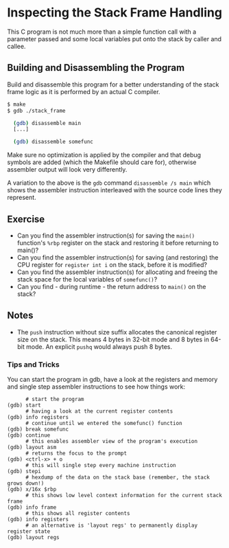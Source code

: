 Inspecting the Stack Frame Handling
===================================

This C program is not much more than a simple function call with a parameter
passed and some local variables put onto the stack by caller and callee.

Building and Disassembling the Program
--------------------------------------

Build and disassemble this program for a better understanding of the stack
frame logic as it is performed by an actual C compiler.

```sh
$ make
$ gdb ./stack_frame

  (gdb) disassemble main
  [...]

  (gdb) disassemble somefunc
```

Make sure no optimization is applied by the compiler and that debug symbols
are added (which the Makefile should care for), otherwise assembler output
will look very differently.

A variation to the above is the `gdb` command `disassemble /s main` which
shows the assembler instruction interleaved with the source code lines they
represent.

Exercise
--------

- Can you find the assembler instruction(s) for saving the `main()` function's
  `%rbp` register on the stack and restoring it before returning to main()?
- Can you find the assembler instruction(s) for saving (and restoring) the CPU
  register for `register int i` on the stack, before it is modified?
- Can you find the assembler instruction(s) for allocating and freeing the
  stack space for the local variables of `somefunc()`?
- Can you find - during runtime - the return address to `main()` on the stack?

Notes
-----

- The `push` instruction without size suffix allocates the canonical register
  size on the stack. This means 4 bytes in 32-bit mode and 8 bytes in 64-bit
  mode. An explicit `pushq` would always push 8 bytes.

### Tips and Tricks

You can start the program in gdb, have a look at the registers and memory and
single step assembler instructions to see how things work:

```
      # start the program
(gdb) start
      # having a look at the current register contents
(gdb) info registers
      # continue until we entered the somefunc() function
(gdb) break somefunc
(gdb) continue
      # this enables assembler view of the program's execution
(gdb) layout asm
      # returns the focus to the prompt
(gdb) <ctrl-x> + o
      # this will single step every machine instruction
(gdb) stepi
      # hexdump of the data on the stack base (remember, the stack grows down!)
(gdb) x/16x $rbp
      # this shows low level context information for the current stack frame
(gdb) info frame
      # this shows all register contents
(gdb) info registers
      # an alternative is 'layout regs' to permanently display register state
(gdb) layout regs
```
